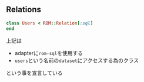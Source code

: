 
## Relations

```ruby
class Users < ROM::Relation[:sql]
end
```

上記は

* adapterに`rom-sql`を使用する
* `users`という名前の`dataset`にアクセスする為のクラス

という事を宣言している
